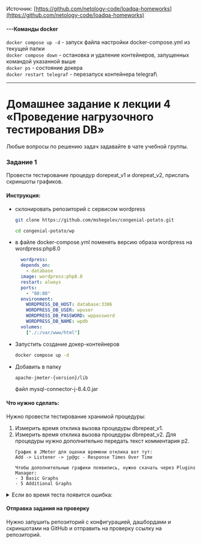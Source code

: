 Источник: [https://github.com/netology-code/loadqa-homeworks](https://github.com/netology-code/loadqa-homeworks)

#### ---Команды docker
`docker compose up -d` - запуск файла настройки docker-compose.yml из текущей папки\
`docker compose down` - остановка и удаление контейнеров, запущенных командой указанной выше\
`docker ps` - состояние докера\
`docker restart telegraf` - перезапуск контейнера telegraf\
***


# Домашнее задание к лекции 4 «Проведение нагрузочного тестирования DB»

Любые вопросы по решению задач задавайте в чате учебной группы.

### Задание 1

Провести тестирование процедур dorepeat_v1 и dorepeat_v2, прислать скриншоты графиков.

#### Инструкция:

- склонировать репозиторий с сервисом wordpress
    ```bash
    git clone https://github.com/mshegolev/congenial-potato.git

    cd congenial-potato/wp
    ```

- в файле docker-compose.yml поменять версию образа wordpress на wordpress:php8.0
  ```yaml
    wordpress:
    depends_on:
      - database
    image: wordpress:php8.0
    restart: always
    ports:
      - "80:80"
    environment:
      WORDPRESS_DB_HOST: database:3306
      WORDPRESS_DB_USER: wpuser
      WORDPRESS_DB_PASSWORD: wppassword
      WORDPRESS_DB_NAME: wpdb
    volumes:
      ["./:/var/www/html"]
  ```

- Запустить создание докер-контейнеров
  ```bash
  docker compose up -d 
  ```

- Добавить в папку 
  ```bash
  apache-jmeter-{version}/lib 
  ``` 
  файл mysql-connector-j-8.4.0.jar

#### Что нужно сделать:

Нужно провести тестирование хранимой процедуры:
1. Измерить время отклика вызова процедуры dbrepeat_v1.
2. Измерить время отклика вызова процедуры dbrepeat_v2. Для процедуры нужно дополнительно передать текст комментария p2.
    ```log
    График в JMeter для оценки времени отклика вот тут:
    Add -> Listener -> jp@gc - Response Times Over Time
    ```
    ```log
    Чтобы дополнительные графики появились, нужно скачать через Plugins Manager:
    - 3 Basic Graphs
    - 5 Additional Graphs
    ```

<details>
  <summary>Если во время теста появится ошибка:</summary>

    По умолчанию для работы JMeter компьютер выделяет 1 GB памяти, чтобы обеспечить стабильную работу тестов на машине. Однако, для ресурсоемких тестов, этого объема может не хватать, что приводит к ошибкам из-за нехватки памяти.
    Решением в этой ситуации является увеличение выделенной для JMeter памяти:

    Откройте файл jmeter.bat, если работаете в Windows, или jmeter.sh, если работаете на Linux или на Mac, в текстовом редакторе.
    Найдите строчку:

        set HEAP=-Xms1g -Xmx1g

    Увеличьте память до комфортного вам объема. Учтите, что JMeter не должен использовать всю память вашего компьютера, поэтому не выделяйте больше памяти, чем у вас доступно. Рекомендуется установить 2 GB, этого должно быть достаточно для ваших задач:

        set HEAP=-Xms2g -Xmx2g
</details>

#### Отправка задания на проверку

Нужно запушить репозиторий с конфигурацией, дашбордами и скриншотами на GitHub и отправить на проверку ссылку на репозиторий.

